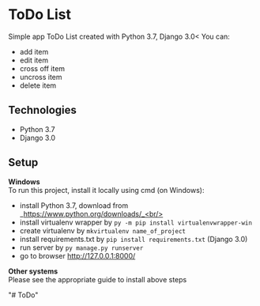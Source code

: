 # ToDo List

Simple app ToDo List created with Python 3.7, Django 3.0<
You can:
- add item
- edit item
- cross off item
- uncross item
- delete item

## Technologies
- Python 3.7
- Django 3.0


## **Setup**
**Windows**<br/>
To run this project, install it locally using cmd (on Windows):
- install Python 3.7, download from _https://www.python.org/downloads/_<br/>
- install virtualenv wrapper by `py -m pip install virtualenvwrapper-win`<br/>
- create virtualenv by `mkvirtualenv name_of_project`
- install requirements.txt by `pip install requirements.txt` (Django 3.0)
- run server by `py manage.py runserver`
- go to browser http://127.0.0.1:8000/

**Other systems**<br/>
Please see the appropriate guide to install above steps



"# ToDo" 
